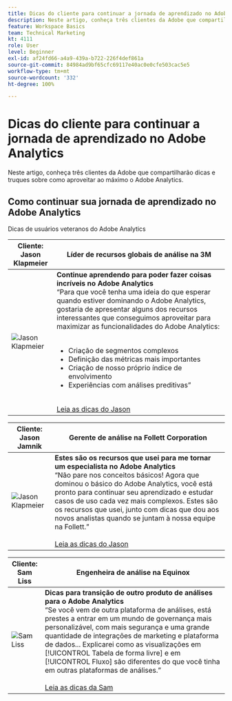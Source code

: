 ```yaml
---
title: Dicas do cliente para continuar a jornada de aprendizado no Adobe Analytics
description: Neste artigo, conheça três clientes da Adobe que compartilharão dicas e truques sobre como aproveitar ao máximo o Adobe Analytics.
feature: Workspace Basics
team: Technical Marketing
kt: 4111
role: User
level: Beginner
exl-id: af24fd66-a4a9-439a-b722-226f4def861a
source-git-commit: 84984ad9bf65cfc69117e40ac0e0cfe503cac5e5
workflow-type: tm+mt
source-wordcount: '332'
ht-degree: 100%

---
```


# Dicas do cliente para continuar a jornada de aprendizado no Adobe Analytics

Neste artigo, conheça três clientes da Adobe que compartilharão dicas e truques sobre como aproveitar ao máximo o Adobe Analytics.

## Como continuar sua jornada de aprendizado no Adobe Analytics

Dicas de usuários veteranos do Adobe Analytics

| Cliente:<br>Jason Klapmeier | Líder de recursos globais de análise na 3M |
|------------|------------|
| ![Jason Klapmeier](assets/jasonklapmeier.jpg) | **Continue aprendendo para poder fazer coisas incríveis no Adobe Analytics** <br> “Para que você tenha uma ideia do que esperar quando estiver dominando o Adobe Analytics, gostaria de apresentar alguns dos recursos interessantes que conseguimos aproveitar para maximizar as funcionalidades do Adobe Analytics: <br><br><ul><li>Criação de segmentos complexos</li><li>Definição das métricas mais importantes</li><li>Criação de nosso próprio índice de envolvimento</li><li>Experiências com análises preditivas”</li></ul><br>[Leia as dicas do Jason](https://experienceleaguecommunities.adobe.com/t5/adobe-analytics-discussions/incredible-things-you-can-do-in-adobe-analytics/td-p/354333?profile.language=pt) |

| Cliente:<br>Jason Jamnik | Gerente de análise na Follett Corporation |
|------------|------------|
| ![Jason Klapmeier](assets/jasonjamnik.jpg) | **Estes são os recursos que usei para me tornar um especialista no Adobe Analytics** <br> “Não pare nos conceitos básicos! Agora que dominou o básico do Adobe Analytics, você está pronto para continuar seu aprendizado e estudar casos de uso cada vez mais complexos. Estes são os recursos que usei, junto com dicas que dou aos novos analistas quando se juntam à nossa equipe na Follett.”<br><br>[Leia as dicas do Jason](https://experienceleaguecommunities.adobe.com/t5/adobe-analytics-discussions/here-are-the-resources-i-used-to-become-an-expert-at-using-adobe/m-p/354226?profile.language=pt) |

| Cliente:<br>Sam Liss | Engenheira de análise na Equinox |
|------------|------------|
| ![Sam Liss](assets/samliss.jpg) | **Dicas para transição de outro produto de análises para o Adobe Analytics** <br> “Se você vem de outra plataforma de análises, está prestes a entrar em um mundo de governança mais personalizável, com mais segurança e uma grande quantidade de integrações de marketing e plataforma de dados... Explicarei como as visualizações em [!UICONTROL Tabela de forma livre] e em [!UICONTROL Fluxo] são diferentes do que você tinha em outras plataformas de análises.”<br><br>[Leia as dicas da Sam](https://experienceleaguecommunities.adobe.com/t5/adobe-analytics-discussions/an-analyst-s-quick-start-guide-switching-to-adobe/td-p/354312?profile.language=pt) |

